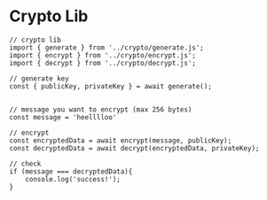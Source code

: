 # Crypto Lib

    // crypto lib
    import { generate } from '../crypto/generate.js';
    import { encrypt } from '../crypto/encrypt.js';
    import { decrypt } from '../crypto/decrypt.js';

    // generate key
    const { publicKey, privateKey } = await generate();


    // message you want to encrypt (max 256 bytes)
    const message = 'heelllloo'

    // encrypt
    const encryptedData = await encrypt(message, publicKey);
    const decryptedData = await decrypt(encryptedData, privateKey);

    // check
    if (message === decryptedData){
        console.log('success!');
    }

